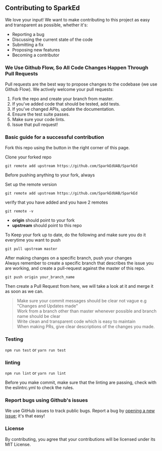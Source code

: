 
## Contributing to SparkEd

We love your input! We want to make contributing to this project as easy and transparent as possible, whether it's:

- Reporting a bug
- Discussing the current state of the code
- Submitting a fix
- Proposing new features
- Becoming a contributor

### We Use Github Flow, So All Code Changes Happen Through Pull Requests

Pull requests are the best way to propose changes to the codebase (we use Github Flow). We actively welcome your pull requests:

1. Fork the repo and create your branch from master.
2. If you've added code that should be tested, add tests.
3. If you've changed APIs, update the documentation.
4. Ensure the test suite passes.
5. Make sure your code lints.
6. Issue that pull request!

### Basic guide for a successful contribution

Fork this repo using the button in the right corner of this page.  

Clone your forked repo

`git remote add upstream https://github.com/SparkEdUAB/SparkEd`

Before pushing anything to your fork, always

Set up the remote version

`git remote add upstream https://github.com/SparkEdUAB/SparkEd` 

verify that you have added and you have 2 remotes

`git remote -v`

- **origin** should point to your fork
- **upstream** should point to this repo

To Keep your fork up to date, do the following and make sure you do it everytime you want to push      

`git pull upstream master` 

After making changes on a specific branch, push your changes  
Always remember to create a specific branch that describes the issue you are working, and create a pull-request against the master of this repo.

`git push origin your_branch_name` 

Then create a Pull Request from here, we will take a look at it and merge it as soon as we can. 

> Make sure your commit messages should be clear not vague e.g "Changes and Updates made"  
> Work from a branch other than master whenever possible and branch name should be clear  
> Write clean and transparent code which is easy to maintain  
> When making PRs, give clear descriptions of the changes you made.

### Testing

`npm run test` or `yarn run test`

### linting

`npm run lint` or `yarn run lint`

Before you make commit, make sure that the linting are passing, check with the eslintrc.yml to check the rules.

### Report bugs using Github's issues

We use GitHub issues to track public bugs. Report a bug by [opening a new issue](https://github.com/SparkEdUAB/SparkEd/issues); it's that easy!  

### License 
By contributing, you agree that your contributions will be licensed under its MIT License.
